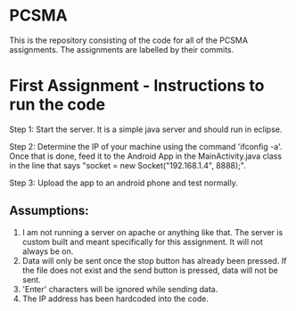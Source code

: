 # PCSMA

This is the repository consisting of the code for all of the PCSMA assignments. The assignments are labelled by their commits. 

First Assignment - Instructions to run the code
==============================================

Step 1: Start the server. It is a simple java server and should run in eclipse.

Step 2: Determine the IP of your machine using the command 'ifconfig -a'. Once that is done, feed it to the Android App in the MainActivity.java class in the line that says "socket = new Socket("192.168.1.4", 8888);".

Step 3: Upload the app to an android phone and test normally.

Assumptions:
-----------

1. I am not running a server on apache or anything like that. The server is custom built and meant specifically for this assignment. It will not always be on.
2. Data will only be sent once the stop button has already been pressed. If the file does not exist and the send button is pressed, data will not be sent.
3. 'Enter' characters will be ignored while sending data.
4. The IP address has been hardcoded into the code. 
